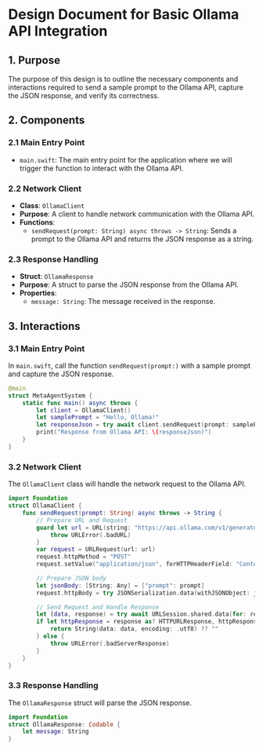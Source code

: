 # Design Document for Basic Ollama API Integration

## 1. Purpose
The purpose of this design is to outline the necessary components and interactions required to send a sample prompt to the Ollama API, capture the JSON response, and verify its correctness.

## 2. Components
### 2.1 Main Entry Point
- `main.swift`: The main entry point for the application where we will trigger the function to interact with the Ollama API.

### 2.2 Network Client
- **Class**: `OllamaClient`
- **Purpose**: A client to handle network communication with the Ollama API.
- **Functions**:
  - `sendRequest(prompt: String) async throws -> String`: Sends a prompt to the Ollama API and returns the JSON response as a string.

### 2.3 Response Handling
- **Struct**: `OllamaResponse`
- **Purpose**: A struct to parse the JSON response from the Ollama API.
- **Properties**:
  - `message: String`: The message received in the response.

## 3. Interactions
### 3.1 Main Entry Point
In `main.swift`, call the function `sendRequest(prompt:)` with a sample prompt and capture the JSON response.
```swift
@main
struct MetaAgentSystem {
    static func main() async throws {
        let client = OllamaClient()
        let samplePrompt = "Hello, Ollama!"
        let responseJson = try await client.sendRequest(prompt: samplePrompt)
        print("Response from Ollama API: \(responseJson)")
    }
}
```

### 3.2 Network Client
The `OllamaClient` class will handle the network request to the Ollama API.
```swift
import Foundation
struct OllamaClient {
    func sendRequest(prompt: String) async throws -> String {
        // Prepare URL and Request
        guard let url = URL(string: "https://api.ollama.com/v1/generate") else {
            throw URLError(.badURL)
        }
        var request = URLRequest(url: url)
        request.httpMethod = "POST"
        request.setValue("application/json", forHTTPHeaderField: "Content-Type")

        // Prepare JSON body
        let jsonBody: [String: Any] = ["prompt": prompt]
        request.httpBody = try JSONSerialization.data(withJSONObject: jsonBody, options: [])

        // Send Request and Handle Response
        let (data, response) = try await URLSession.shared.data(for: request)
        if let httpResponse = response as? HTTPURLResponse, httpResponse.statusCode == 200 {
            return String(data: data, encoding: .utf8) ?? ""
        } else {
            throw URLError(.badServerResponse)
        }
    }
}
```

### 3.3 Response Handling
The `OllamaResponse` struct will parse the JSON response.
```swift
import Foundation
struct OllamaResponse: Codable {
    let message: String
}
```